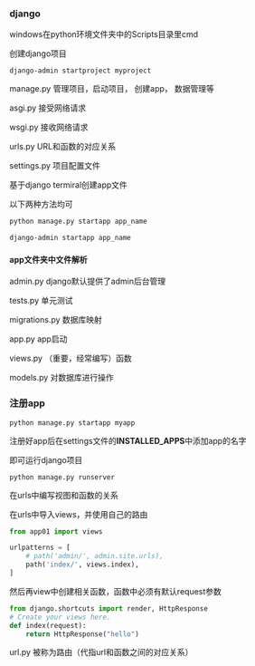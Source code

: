 ### django

windows在python环境文件夹中的Scripts目录里cmd

创建django项目

```dos
django-admin startproject myproject
```

manage.py  管理项目，启动项目， 创建app， 数据管理等

asgi.py	接受网络请求

wsgi.py	接收网络请求

urls.py	URL和函数的对应关系

settings.py	项目配置文件

基于django  termiral创建app文件

以下两种方法均可

```bash
python manage.py startapp app_name

django-admin startapp app_name
```

#### app文件夹中文件解析

admin.py	django默认提供了admin后台管理

tests.py	单元测试

migrations.py	数据库映射

app.py	app启动

views.py	（重要，经常编写）函数

models.py	对数据库进行操作



### 注册app

```dos
python manage.py startapp myapp
```

注册好app后在settings文件的**INSTALLED_APPS**中添加app的名字

即可运行django项目

```dos
python manage.py runserver
```

在urls中编写视图和函数的关系

在urls中导入views，并使用自己的路由

```python
from app01 import views

urlpatterns = [
    # path('admin/', admin.site.urls),
    path('index/', views.index),
]
```

然后再view中创建相关函数，函数中必须有默认request参数

```python
from django.shortcuts import render, HttpResponse
# Create your views here.
def index(request):
    return HttpResponse("hello")
```



url.py 被称为路由（代指url和函数之间的对应关系）